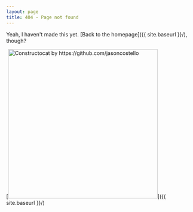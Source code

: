 ```yaml
---
layout: page
title: 404 - Page not found
---
```


Yeah, I haven't made this yet. [Back to the homepage]({{ site.baseurl }}/), though?

[<img src="{{ site.baseurl }}/images/404.jpg" alt="Constructocat by https://github.com/jasoncostello" style="width: 400px;"/>]({{ site.baseurl }}/)
